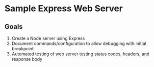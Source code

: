 # Sample Express Web Server

## Goals

1. Create a Node server using Express
2. Document commands/configuration to allow debugging with initial breakpoint
3. Automated testing of web server testing status codes, headers, and response body
